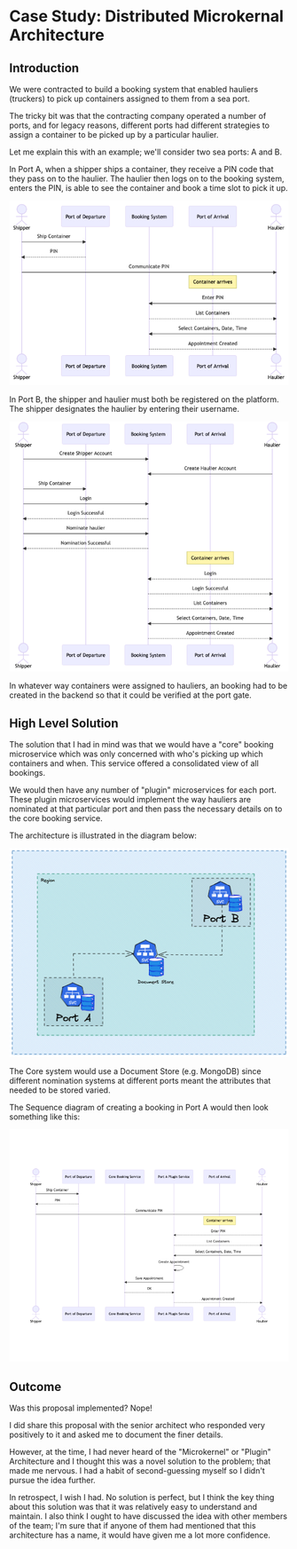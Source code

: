 # Case Study: Distributed Microkernal Architecture

## Introduction

We were contracted to build a booking system that enabled hauliers (truckers) to pick up containers assigned to them from a sea port.

The tricky bit was that the contracting company operated a number of ports, and for legacy reasons, different ports had different strategies to assign a container to be picked up by a particular haulier.

Let me explain this with an example; we'll consider two sea ports: A and B.

In Port A, when a shipper ships a container, they receive a PIN code that they pass on to the haulier. The haulier then logs on to the booking system, enters the PIN, is able to see the container and book a time slot to pick it up.

![PIN Sequence Diagram](images/Case-Study-Distributed-Microkernal-Architecture-PIN-Sequence-Diagram.png)

In Port B, the shipper and haulier must both be registered on the platform. The shipper designates the haulier by entering their username.

![Registration Sequence Diagram](images/Case-Study-Distributed-Microkernal-Architecture-Registration-Sequence-Diagram.png)

In whatever way containers were assigned to hauliers, an booking had to be created in the backend so that it could be verified at the port gate.

## High Level Solution

The solution that I had in mind was that we would have a "core" booking microservice which was only concerned with who's picking up which containers and when. This service offered a consolidated view of all bookings.

We would then have any number of "plugin" microservices for each port. These plugin microservices would implement the way hauliers are nominated at that particular port and then pass the necessary details on to the core booking service.

The architecture is illustrated in the diagram below:

![](images/Distributed-Microkernel-Architecture-Diagram.png)

The Core system would use a Document Store (e.g. MongoDB) since different nomination systems at different ports meant the attributes that needed to be stored varied.

The Sequence diagram of creating a booking in Port A would then look something like this:

![](images/Distributed-Microkernel-Architecture-Sequence-Diagram.png)

## Outcome

Was this proposal implemented? Nope!

I did share this proposal with the senior architect who responded very positively to it and asked me to document the finer details.

However, at the time, I had never heard of the "Microkernel" or "Plugin" Architecture and I thought this was a novel solution to the problem; that made me nervous. I had a habit of second-guessing myself so I didn't pursue the idea further.

In retrospect, I wish I had. No solution is perfect, but I think the key thing about this solution was that it was relatively easy to understand and maintain. I also think I ought to have discussed the idea with other members of the team; I'm sure that if anyone of them had mentioned that this architecture has a name, it would have given me a lot more confidence.